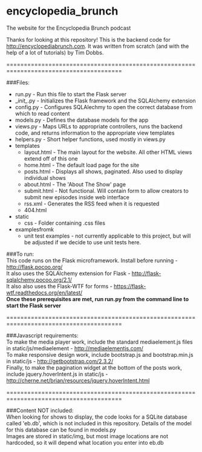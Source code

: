 # encyclopedia_brunch
The website for the Encyclopedia Brunch podcast

Thanks for looking at this repository! This is the backend code for http://encyclopediabrunch.com.
It was written from scratch (and with the help of a lot of tutorials) by Tim Dobbs.  

=======================================================================================

###Files:
* run.py - Run this file to start the Flask server
* \__init\__.py - Initializes the Flask framework and the SQLAlchemy extension
* config.py - Configures SQLAlechmy to open the correct database from which to read content
* models.py - Defines the database models for the app
* views.py - Maps URLs to appropriate controllers, runs the backend code, and returns information to the appropriate view templates
* helpers.py - Short helper functions, used mostly in views.py
* templates
  * layout.html - The main layout for the website. All other HTML views extend off of this one
  * home.html - The default load page for the site
  * posts.html - Displays all shows, paginated. Also used to display individual shows
  * about.html - The 'About The Show' page
  * submit.html - Not functional. Will contain form to allow creators to submit new episodes inside web interface
  * rss.xml - Generates the RSS feed when it is requested
  * 404.html
* static
  * css - Folder containing .css files
* examplesfromk
  * unit test examples - not currently applicable to this project, but will be adjusted if we decide to use unit tests here.


###To run:  
This code runs on the Flask microframework. Install before running - http://flask.pocoo.org/  
It also uses the SQLAlchemy extension for Flask - http://flask-sqlalchemy.pocoo.org/2.1/  
It also also uses the Flask-WTF for forms - https://flask-wtf.readthedocs.org/en/latest/  
**Once these prerequisites are met, run run.py from the command line to start the Flask server**

=======================================================================================

###Javascript requirements:  
To make the media player work, include the standard mediaelement.js files in static/js/mediaelement - http://mediaelementjs.com/  
To make responsive design work, include bootstrap.js and bootstrap.min.js in static/js - http://getbootstrap.com/2.3.2/  
Finally, to make the pagination widget at the bottom of the posts work, include jquery.hoverIntent.js in static/js - http://cherne.net/brian/resources/jquery.hoverIntent.html  

=======================================================================================

###Content NOT included:  
When looking for shows to display, the code looks for a SQLite database called 'eb.db', which is not included in this repository.   Details of the model for this database can be found in models.py  
Images are stored in static/img, but most image locations are not hardcoded, so it will depend what location you enter into eb.db  
